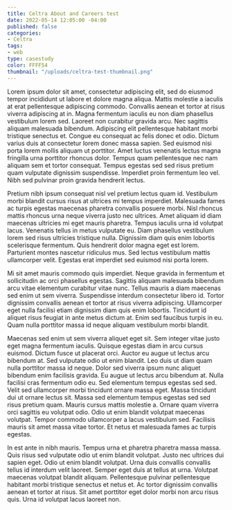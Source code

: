 ```yaml
---
title: Celtra About and Careers test
date: 2022-05-14 12:05:00 -04:00
published: false
categories:
- Celtra
tags:
- web
type: casestudy
color: FFFF54
thumbnail: "/uploads/celtra-test-thumbnail.png"
---
```


Lorem ipsum dolor sit amet, consectetur adipiscing elit, sed do eiusmod tempor incididunt ut labore et dolore magna aliqua. Mattis molestie a iaculis at erat pellentesque adipiscing commodo. Convallis aenean et tortor at risus viverra adipiscing at in. Magna fermentum iaculis eu non diam phasellus vestibulum lorem sed. Laoreet non curabitur gravida arcu. Nec sagittis aliquam malesuada bibendum. Adipiscing elit pellentesque habitant morbi tristique senectus et. Congue eu consequat ac felis donec et odio. Dictum varius duis at consectetur lorem donec massa sapien. Sed euismod nisi porta lorem mollis aliquam ut porttitor. Amet luctus venenatis lectus magna fringilla urna porttitor rhoncus dolor. Tempus quam pellentesque nec nam aliquam sem et tortor consequat. Tempus egestas sed sed risus pretium quam vulputate dignissim suspendisse. Imperdiet proin fermentum leo vel. Nibh sed pulvinar proin gravida hendrerit lectus.

Pretium nibh ipsum consequat nisl vel pretium lectus quam id. Vestibulum morbi blandit cursus risus at ultrices mi tempus imperdiet. Malesuada fames ac turpis egestas maecenas pharetra convallis posuere morbi. Nisl rhoncus mattis rhoncus urna neque viverra justo nec ultrices. Amet aliquam id diam maecenas ultricies mi eget mauris pharetra. Tempus iaculis urna id volutpat lacus. Venenatis tellus in metus vulputate eu. Diam phasellus vestibulum lorem sed risus ultricies tristique nulla. Dignissim diam quis enim lobortis scelerisque fermentum. Quis hendrerit dolor magna eget est lorem. Parturient montes nascetur ridiculus mus. Sed lectus vestibulum mattis ullamcorper velit. Egestas erat imperdiet sed euismod nisi porta lorem.

Mi sit amet mauris commodo quis imperdiet. Neque gravida in fermentum et sollicitudin ac orci phasellus egestas. Sagittis aliquam malesuada bibendum arcu vitae elementum curabitur vitae nunc. Tellus mauris a diam maecenas sed enim ut sem viverra. Suspendisse interdum consectetur libero id. Tortor dignissim convallis aenean et tortor at risus viverra adipiscing. Ullamcorper eget nulla facilisi etiam dignissim diam quis enim lobortis. Tincidunt id aliquet risus feugiat in ante metus dictum at. Enim sed faucibus turpis in eu. Quam nulla porttitor massa id neque aliquam vestibulum morbi blandit.

Maecenas sed enim ut sem viverra aliquet eget sit. Sem integer vitae justo eget magna fermentum iaculis. Quisque egestas diam in arcu cursus euismod. Dictum fusce ut placerat orci. Auctor eu augue ut lectus arcu bibendum at. Sed vulputate odio ut enim blandit. Leo duis ut diam quam nulla porttitor massa id neque. Dolor sed viverra ipsum nunc aliquet bibendum enim facilisis gravida. Eu augue ut lectus arcu bibendum at. Nulla facilisi cras fermentum odio eu. Sed elementum tempus egestas sed sed. Velit sed ullamcorper morbi tincidunt ornare massa eget. Massa tincidunt dui ut ornare lectus sit. Massa sed elementum tempus egestas sed sed risus pretium quam. Mauris cursus mattis molestie a. Ornare quam viverra orci sagittis eu volutpat odio. Odio ut enim blandit volutpat maecenas volutpat. Tempor commodo ullamcorper a lacus vestibulum sed. Facilisis mauris sit amet massa vitae tortor. Et netus et malesuada fames ac turpis egestas.

In est ante in nibh mauris. Tempus urna et pharetra pharetra massa massa. Quis risus sed vulputate odio ut enim blandit volutpat. Justo nec ultrices dui sapien eget. Odio ut enim blandit volutpat. Urna duis convallis convallis tellus id interdum velit laoreet. Semper eget duis at tellus at urna. Volutpat maecenas volutpat blandit aliquam. Pellentesque pulvinar pellentesque habitant morbi tristique senectus et netus et. Ac tortor dignissim convallis aenean et tortor at risus. Sit amet porttitor eget dolor morbi non arcu risus quis. Urna id volutpat lacus laoreet non.